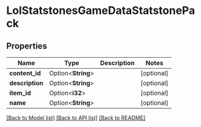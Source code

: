 # LolStatstonesGameDataStatstonePack

## Properties

Name | Type | Description | Notes
------------ | ------------- | ------------- | -------------
**content_id** | Option<**String**> |  | [optional]
**description** | Option<**String**> |  | [optional]
**item_id** | Option<**i32**> |  | [optional]
**name** | Option<**String**> |  | [optional]

[[Back to Model list]](../README.md#documentation-for-models) [[Back to API list]](../README.md#documentation-for-api-endpoints) [[Back to README]](../README.md)


